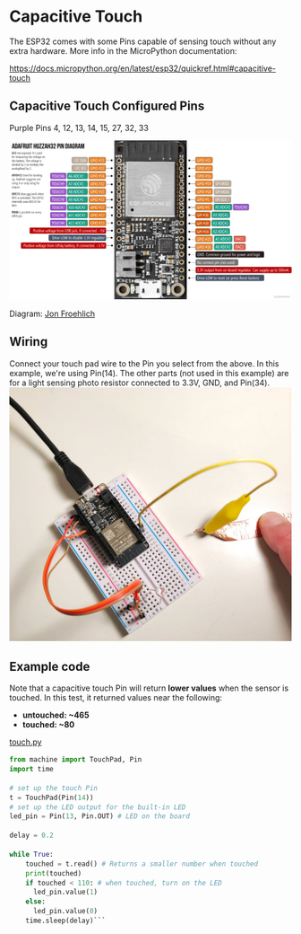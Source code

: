 # Capacitive Touch

The ESP32 comes with some Pins capable of sensing touch without any extra hardware. More info in the MicroPython documentation:

https://docs.micropython.org/en/latest/esp32/quickref.html#capacitive-touch

## Capacitive Touch Configured Pins
Purple Pins 4, 12, 13, 14, 15, 27, 32, 33

<img src="AdafruitHuzzah32PinDiagram.png" width="800">

Diagram: [Jon Froehlich](https://makeabilitylab.github.io/physcomp/esp32/esp32.html)

## Wiring
Connect your touch pad wire to the Pin you select from the above. In this example, we're using Pin(14). The other parts (not used in this example) are for a light sensing photo resistor connected to 3.3V, GND, and Pin(34).
<img src="cap_touch.jpg" width="600">

## Example code

Note that a capacitive touch Pin will return **lower values** when the sensor is touched. In this test, it returned values near the following:

- **untouched: ~465**
- **touched: ~80**

[touch.py](../examples/touch.py)

```Python
from machine import TouchPad, Pin
import time

# set up the touch Pin
t = TouchPad(Pin(14))
# set up the LED output for the built-in LED
led_pin = Pin(13, Pin.OUT) # LED on the board

delay = 0.2

while True:
    touched = t.read() # Returns a smaller number when touched
    print(touched)
    if touched < 110: # when touched, turn on the LED
      led_pin.value(1)
    else:
      led_pin.value(0)
    time.sleep(delay)```
